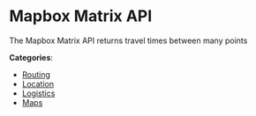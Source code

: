 # Mapbox Matrix API


The Mapbox Matrix API returns travel times between many points



**Categories**:
- [Routing](https://github.com/apis-list/apis-list#routing)
- [Location](https://github.com/apis-list/apis-list#location)
- [Logistics](https://github.com/apis-list/apis-list#logistics)
- [Maps](https://github.com/apis-list/apis-list#maps)







